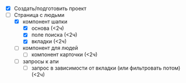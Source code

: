 - [x] Создать/подготовить проект
- [ ] Страница с людьми  
  - [x] компонент шапки
    - [x] основа (<2ч)
    - [x] поле поиска (<2ч)
    - [x] вкладки (<2ч)
  - [ ] компонент для людей
    - [ ] компонент карточки (<2ч)
  - [ ] запросы к апи
    - [ ] запрос в зависимости от вкладки (или фильтровать потом) (<2ч)